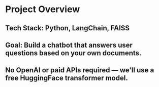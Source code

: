 # Project Overview

## Tech Stack: Python, LangChain, FAISS

## Goal: Build a chatbot that answers user questions based on your own documents.

## No OpenAI or paid APIs required — we'll use a free HuggingFace transformer model.
